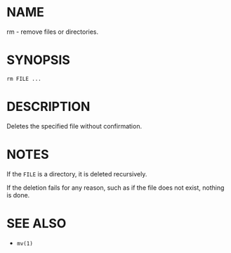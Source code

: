 # NAME
rm - remove files or directories.

# SYNOPSIS

    rm FILE ...

# DESCRIPTION
Deletes the specified file without confirmation.

# NOTES
If the `FILE` is a directory, it is deleted recursively.

If the deletion fails for any reason, such as if the file does not exist, nothing is done.

# SEE ALSO
- `mv(1)`
